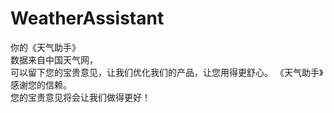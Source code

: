 # WeatherAssistant
你的《天气助手》<br>
数据来自中国天气网，<br>
可以留下您的宝贵意见，让我们优化我们的产品，让您用得更舒心。
《天气助手》感谢您的信赖。<br>
您的宝贵意见将会让我们做得更好！<br>
